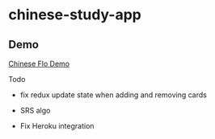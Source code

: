 # chinese-study-app

## Demo
[Chinese Flo Demo](https://www.youtube.com/watch?v=s1P0AI6hnLY)

Todo

- fix redux update state when adding and removing cards

- SRS algo

- Fix Heroku integration
